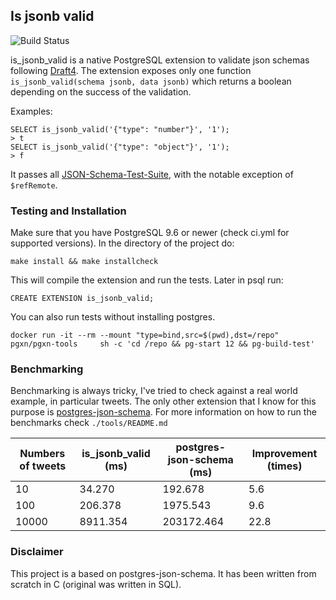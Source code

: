 ## Is jsonb valid
![Build Status](https://travis-ci.org/furstenheim/is_jsonb_valid.svg?branch=master)


is_jsonb_valid is a native PostgreSQL extension to validate json schemas following [Draft4](https://tools.ietf.org/html/draft-zyp-json-schema-04).
The extension exposes only one function `is_jsonb_valid(schema jsonb, data jsonb)` which returns a boolean depending 
on the success of the validation.

Examples:

    SELECT is_jsonb_valid('{"type": "number"}', '1');
    > t
    SELECT is_jsonb_valid('{"type": "object"}', '1');
    > f

It passes all [JSON-Schema-Test-Suite](https://github.com/json-schema-org/JSON-Schema-Test-Suite), with the notable exception of `$refRemote`.

### Testing and Installation

Make sure that you have PostgreSQL 9.6 or newer (check ci.yml for supported versions). In the directory of the project do:

    make install && make installcheck
    
This will compile the extension and run the tests. Later in psql run:

    CREATE EXTENSION is_jsonb_valid;

You can also run tests without installing postgres.

```
docker run -it --rm --mount "type=bind,src=$(pwd),dst=/repo" pgxn/pgxn-tools     sh -c 'cd /repo && pg-start 12 && pg-build-test'

```

### Benchmarking

Benchmarking is always tricky, I've tried to check against a real world example, in particular tweets.
The only other extension that I know for this purpose is [postgres-json-schema](https://github.com/gavinwahl/postgres-json-schema/blob/master/postgres-json-schema--0.1.0.sql).
For more information on how to run the benchmarks check `./tools/README.md`

| Numbers of tweets | is_jsonb_valid (ms) |  postgres-json-schema (ms) | Improvement (times)
| --------------- | ---------------- | --------------- | ------- |
| 10       |  34.270  | 192.678 |  5.6 |
| 100 | 206.378 |  1975.543 | 9.6
| 10000 | 8911.354 | 203172.464 | 22.8


### Disclaimer
This project is a based on postgres-json-schema. It has been written from scratch in C (original was written in SQL).
